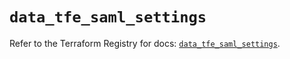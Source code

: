 # `data_tfe_saml_settings`

Refer to the Terraform Registry for docs: [`data_tfe_saml_settings`](https://registry.terraform.io/providers/hashicorp/tfe/0.70.0/docs/data-sources/saml_settings).

